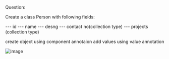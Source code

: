 Question:

Create a class Person with following fields:

--- id
--- name
--- desng
--- contact no(collection type)
--- projects (collection type)

create object using component annotaion
add values using value annotation

![image](https://user-images.githubusercontent.com/56465452/219598021-c99ac0d9-55e8-42e2-b520-4dc40c15c81f.png)
